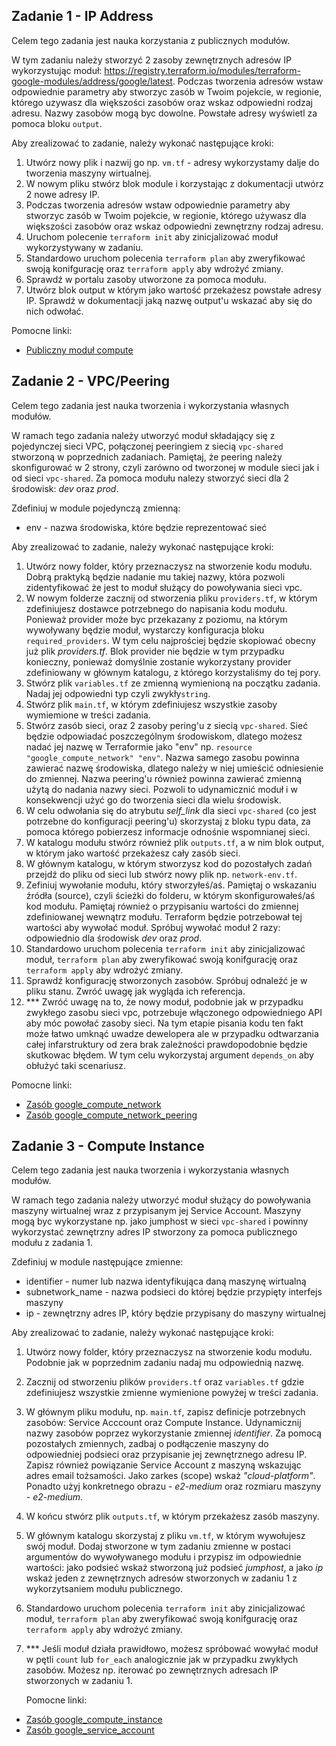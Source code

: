 ## Zadanie 1 - IP Address

Celem tego zadania jest nauka korzystania z publicznych modułów.

W tym zadaniu należy stworzyć 2 zasoby zewnętrznych adresów IP wykorzystując moduł: 
https://registry.terraform.io/modules/terraform-google-modules/address/google/latest.
Podczas tworzenia adresów wstaw odpowiednie parametry aby stworzyc zasób w Twoim pojekcie,
w regionie, którego uzywasz dla większości zasobów oraz wskaz odpowiedni rodzaj adresu.
Nazwy zasobów mogą byc dowolne. Powstałe adresy wyświetl za pomoca bloku `output`.
 
Aby zrealizować to zadanie, należy wykonać następujące kroki:
1. Utwórz nowy plik i nazwij go np. `vm.tf` - adresy wykorzystamy dalje do tworzenia maszyny wirtualnej.
2. W nowym pliku stwórz blok module i korzystając z dokumentacji utwórz 2 nowe adresy IP.
3. Podczas tworzenia adresów wstaw odpowiednie parametry aby stworzyc zasób w Twoim pojekcie, w regionie, którego używasz dla 
   większości zasobów oraz wskaz odpowiedni zewnętrzny rodzaj adresu.
4. Uruchom polecenie `terraform init` aby zinicjalizować moduł wykorzystywany w zadaniu.
5. Standardowo uruchom polecenia `terraform plan` aby zweryfikować swoją konifgurację oraz `terraform apply` aby wdrożyć zmiany.
6. Sprawdź w portalu zasoby utworzone za pomoca modułu.
7. Utwórz blok output w którym jako wartość przekażesz powstałe adresy IP. Sprawdź w dokumentacji jaką nazwę output'u wskazać aby się do nich odwołać.

Pomocne linki:

* [Publiczny moduł compute](https://registry.terraform.io/modules/terraform-google-modules/address/google/latest)

## Zadanie 2 - VPC/Peering

Celem tego zadania jest nauka tworzenia i wykorzystania własnych modułów.

W ramach tego zadania należy utworzyć moduł składający się z pojedynczej sieci VPC, połączonej peeringiem z siecią 
`vpc-shared` stworzoną w poprzednich zadaniach. Pamiętaj, że peering należy skonfigurować w 2 strony, czyli zarówno 
od tworzonej w module sieci jak i od sieci `vpc-shared`. Za pomoca modułu nalezy stworzyć sieci dla 2 środowisk: *dev* oraz *prod*.

Zdefiniuj w module pojedynczą zmienną:
* env - nazwa środowiska, które będzie reprezentować sieć  

Aby zrealizować to zadanie, należy wykonać następujące kroki:

1. Utwórz nowy folder, który przeznaczysz na stworzenie kodu modułu. Dobrą praktyką będzie nadanie mu takiej nazwy, która
   pozwoli zidentyfikować że jest to moduł służący do powoływania sieci vpc.
2. W nowym folderze zacznij od stworzenia pliku `providers.tf`, w którym zdefiniujesz dostawce potrzebnego do napisania kodu modułu. 
   Ponieważ provider może byc przekazany z poziomu, na którym wywoływany będzie moduł, wystarczy konfiguracja bloku `required_providers`.
   W tym celu najprościej będzie skopiować obecny już plik *providers.tf*. Blok provider nie będzie w tym przypadku konieczny, ponieważ domyślnie
   zostanie wykorzystany provider zdefiniowany w głównym katalogu, z którego korzystaliśmy do tej pory.
3. Stwórz plik `variables.tf` ze zmienną wymienioną na początku zadania. Nadaj jej odpowiedni typ czyli zwykły`string`.
4. Stwórz plik `main.tf`, w którym zdefiniujesz wszystkie zasoby wymiemione w treści zadania.
5. Stwórz zasób sieci, oraz 2 zasoby pering'u z siecią `vpc-shared`. Sieć będzie odpowiadać poszczególnym środowiskom, dlatego możesz 
   nadać jej nazwę w Terraformie jako "env" np. `resource "google_compute_network" "env"`. Nazwa samego zasobu powinna zawierać nazwę środowiska, 
   dlatego należy w niej umieścić odniesienie do zmiennej. Nazwa peering'u również powinna zawierać zmienną użytą do nadania nazwy sieci. 
   Pozwoli to udynamicznić moduł i w konsekwencji użyć go do tworzenia sieci dla wielu środowisk.
6. W celu odwołania się do atrybutu *self_link* dla sieci `vpc-shared` (co jest potrzebne do konfiguracji peering'u) skorzystaj z bloku typu data,
   za pomoca którego pobierzesz informacje odnośnie wspomnianej sieci.
7. W katalogu modułu stwórz również plik `outputs.tf`, a w nim blok output, w którym jako wartość przekażesz cały zasób sieci.
8. W głównym katalogu, w którym stworzysz kod do pozostałych zadań przejdź do pliku od sieci lub stwórz nowy plik np. `network-env.tf`.
9. Zefiniuj wywołanie modułu, który stworzyłeś/aś. Pamiętaj o wskazaniu źródła (source), czyli ścieżki do folderu, w którym skonfigurowałeś/aś kod modułu. 
   Pamiętaj również o przypisaniu wartości do zmiennej zdefiniowanej wewnątrz modułu. Terraform będzie potrzebował tej wartości aby wywołać moduł. Spróbuj wywołać
   moduł 2 razy: odpowiednio dla środowisk *dev* oraz *prod*.
10. Standardowo uruchom polecenia `terraform init` aby zinicjalizować moduł, `terraform plan` aby zweryfikować swoją konifgurację oraz `terraform apply` aby wdrożyć zmiany.
11. Sprawdź konfigurację stworzonych zasobów. Spróbuj odnaleźć je w pliku stanu. Zwróć uwagę jak wygląda ich referencja.
12. *** Zwróć uwagę na to, że nowy moduł, podobnie jak w przypadku zwykłego zasobu sieci vpc, potrzebuje włączonego odpowiedniego API aby móc
   powołać zasoby sieci. Na tym etapie pisania kodu ten fakt może łatwo umknąć uwadze dewelopera ale w przypadku odtwarzania całej infarstruktury od zera
   brak zależności prawdopodobnie będzie skutkowac błędem. W tym celu wykorzystaj argument `depends_on` aby obłużyć taki scenariusz.

Pomocne linki:

* [Zasób google_compute_network](https://registry.terraform.io/providers/hashicorp/google/latest/docs/resources/compute_network)
* [Zasób google_compute_network_peering](https://registry.terraform.io/providers/hashicorp/google/latest/docs/resources/compute_network_peering)

## Zadanie 3 - Compute Instance

Celem tego zadania jest nauka tworzenia i wykorzystania własnych modułów.

W ramach tego zadania należy utworzyć moduł służący do powoływania maszyny wirtualnej wraz z przypisanym jej Service Account.
Maszyny mogą byc wykorzystane np. jako jumphost w sieci `vpc-shared` i powinny wykorzystać zewnętrzny adres IP stworzony
za pomoca publicznego modułu z zadania 1.

Zdefiniuj w module następujące zmienne:
* identifier      - numer lub nazwa identyfikująca daną maszynę wirtualną
* subnetwork_name - nazwa podsieci do której będzie przypięty interfejs maszyny
* ip              - zewnętrzny adres IP, który będzie przypisany do maszyny wirtualnej

Aby zrealizować to zadanie, należy wykonać następujące kroki:

1. Utwórz nowy folder, który przeznaczysz na stworzenie kodu modułu. Podobnie jak w poprzednim zadaniu nadaj mu odpowiednią nazwę.
2. Zacznij od stworzeniu plików `providers.tf` oraz `variables.tf` gdzie zdefiniujesz wszystkie zmienne wymienione powyżej w treści zadania.
3. W głównym pliku modułu, np. `main.tf`, zapisz definicje potrzebnych zasobów: Service Acccount oraz Compute Instance. Udynamicznij nazwy zasobów 
   poprzez wykorzystanie zmiennej *identifier*. Za pomocą pozostałych zmiennych, zadbaj o podłączenie maszyny do odpowiedniej podsieci oraz przypisanie
   jej zewnętrznego adresu IP. Zapisz również powiązanie Service Account z maszyną wskazując adres email tożsamości. Jako zarkes (scope) wskaż *"cloud-platform"*.
   Ponadto użyj konkretnego obrazu - *e2-medium* oraz rozmiaru maszyny - *e2-medium*.
4. W końcu stwórz plik `outputs.tf`, w którym przekażesz zasób maszyny.
5. W głównym katalogu skorzystaj z pliku `vm.tf`, w którym wywołujesz swój moduł. Dodaj stworzone w tym zadaniu zmienne w postaci 
   argumentów do wywoływanego modułu i przypisz im odpowiednie wartości: jako podsieć wskaż stworzoną już podsieć *jumphost*, a jako *ip*
   wskaż jeden z zewnętrznych adresów stworzonych w zadaniu 1 z wykorzytsaniem modułu publicznego.
6. Standardowo uruchom polecenia `terraform init` aby zinicjalizować moduł, `terraform plan` aby zweryfikować swoją konifgurację oraz `terraform apply` aby wdrożyć zmiany.
7. *** Jeśli moduł działa prawidłowo, możesz spróbować wowyłać moduł w pętli `count` lub `for_each` analogicznie jak w przypadku zwykłych zasobów.
   Możesz np. iterować po zewnętrznych adresach IP stworzonych w zadaniu 1.

   Pomocne linki:

* [Zasób google_compute_instance](https://registry.terraform.io/providers/hashicorp/google/latest/docs/resources/compute_instance)
* [Zasób google_service_account](https://registry.terraform.io/providers/hashicorp/google/latest/docs/resources/google_service_account)

